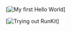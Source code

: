 [![My first Hello World](/hv222cr_Summer23_Introduction/Week_2/images/helloworld.png "Hello World")]

[![Trying out RunKit](/hv222cr_Summer23_Introduction/Week_2/images/runkit.png "RunKit")]